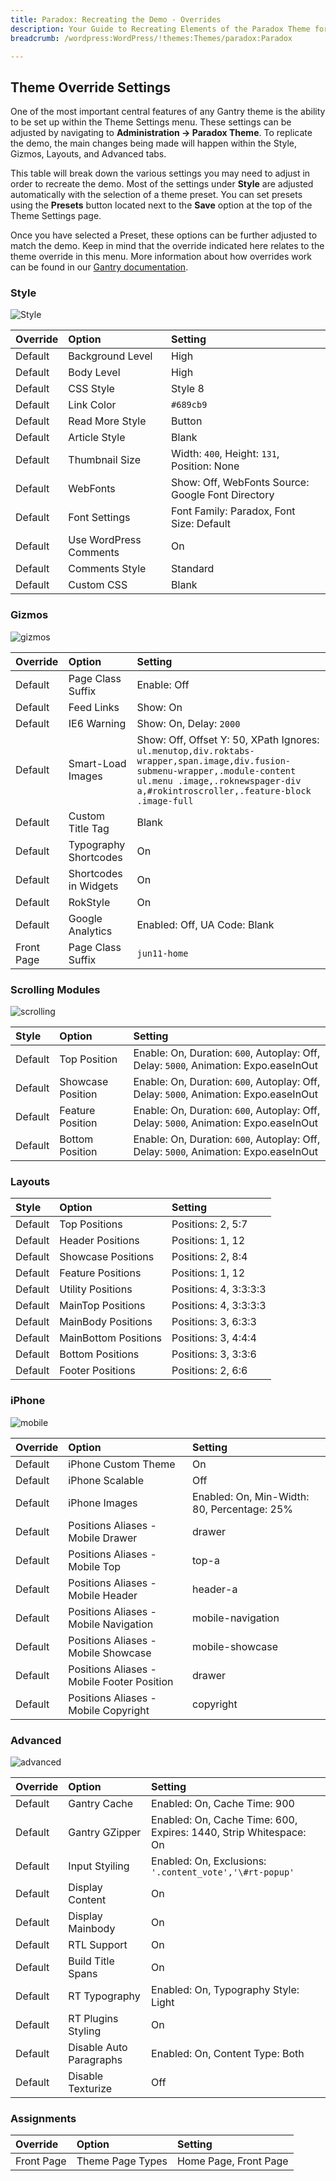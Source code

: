 ```yaml
---
title: Paradox: Recreating the Demo - Overrides
description: Your Guide to Recreating Elements of the Paradox Theme for WordPress
breadcrumb: /wordpress:WordPress/!themes:Themes/paradox:Paradox

---
```


Theme Override Settings
-----

One of the most important central features of any Gantry theme is the ability to be set up within the Theme Settings menu. These settings can be adjusted by navigating to **Administration -> Paradox Theme**. To replicate the demo, the main changes being made will happen within the Style, Gizmos, Layouts, and Advanced tabs.

This table will break down the various settings you may need to adjust in order to recreate the demo. Most of the settings under **Style** are adjusted automatically with the selection of a theme preset. You can set presets using the **Presets** button located next to the **Save** option at the top of the Theme Settings page.

Once you have selected a Preset, these options can be further adjusted to match the demo. Keep in mind that the override indicated here relates to the theme override in this menu. More information about how overrides work can be found in our [Gantry documentation][override].

### Style

![Style][style]

| Override   | Option                 | Setting                                                                   |
| :--------- | :--------------------- | :------------------------------------------------------------------------ |
| Default    | Background Level       | High                                                                      |
| Default    | Body Level             | High                                                                      |
| Default    | CSS Style              | Style 8                                                                   |
| Default    | Link Color             | `#689cb9`                                                                 |
| Default    | Read More Style        | Button                                                                    |
| Default    | Article Style          | Blank                                                                     |
| Default    | Thumbnail Size         | Width: `400`, Height: `131`, Position: None                               |
| Default    | WebFonts               | Show: Off, WebFonts Source: Google Font Directory                         |
| Default    | Font Settings          | Font Family: Paradox, Font Size: Default                                  |
| Default    | Use WordPress Comments | On                                                                        |
| Default    | Comments Style         | Standard                                                                  |
| Default    | Custom CSS             | Blank                                                                     |

### Gizmos

![gizmos][gizmos]

| Override   | Option                | Setting                                                                                                                                                                                                        |
| :--------- | :-------------------- | :--------------------------------------------                                                                                                                                                                  |
| Default    | Page Class Suffix     | Enable: Off                                                                                                                                                                                                    |
| Default    | Feed Links            | Show: On                                                                                                                                                                                                       |
| Default    | IE6 Warning           | Show: On, Delay: `2000`                                                                                                                                                                                        |
| Default    | Smart-Load Images     | Show: Off, Offset Y: 50, XPath Ignores: `ul.menutop,div.roktabs-wrapper,span.image,div.fusion-submenu-wrapper,.module-content ul.menu .image,.roknewspager-div a,#rokintroscroller,.feature-block .image-full` |
| Default    | Custom Title Tag      | Blank                                                                                                                                                                                                          |
| Default    | Typography Shortcodes | On                                                                                                                                                                                                             |
| Default    | Shortcodes in Widgets | On                                                                                                                                                                                                             |
| Default    | RokStyle              | On                                                                                                                                                                                                             |
| Default    | Google Analytics      | Enabled: Off, UA Code: Blank                                                                                                                                                                                   |
| Front Page | Page Class Suffix     | `jun11-home`                                                                                                                                                                                                   |

### Scrolling Modules

![scrolling](setscrolling.png)

| Style   | Option               | Setting                                                                              |
| :------ | :------------------- | :--------------------                                                                |
| Default | Top Position         | Enable: On, Duration: `600`, Autoplay: Off, Delay: `5000`, Animation: Expo.easeInOut |
| Default | Showcase Position    | Enable: On, Duration: `600`, Autoplay: Off, Delay: `5000`, Animation: Expo.easeInOut |
| Default | Feature Position     | Enable: On, Duration: `600`, Autoplay: Off, Delay: `5000`, Animation: Expo.easeInOut |
| Default | Bottom Position      | Enable: On, Duration: `600`, Autoplay: Off, Delay: `5000`, Animation: Expo.easeInOut |

### Layouts

| Style   | Option               | Setting               |  
| :------ | :------------------- | :-------------------- |  
| Default | Top Positions        | Positions: 2, 5:7     |  
| Default | Header Positions     | Positions: 1, 12      |  
| Default | Showcase Positions   | Positions: 2, 8:4     |  
| Default | Feature Positions    | Positions: 1, 12      |  
| Default | Utility Positions    | Positions: 4, 3:3:3:3 |  
| Default | MainTop Positions    | Positions: 4, 3:3:3:3 |  
| Default | MainBody Positions   | Positions: 3, 6:3:3   |  
| Default | MainBottom Positions | Positions: 3, 4:4:4   |  
| Default | Bottom Positions     | Positions: 3, 3:3:6   |  
| Default | Footer Positions     | Positions: 2, 6:6     |  

### iPhone

![mobile][mobile]

| Override | Option                                     | Setting                                     |
| :------- | :----------------------------------------- | :------------------------------------------ |
| Default  | iPhone Custom Theme                        | On                                          |
| Default  | iPhone Scalable                            | Off                                         |
| Default  | iPhone Images                              | Enabled: On, Min-Width: 80, Percentage: 25% |
| Default  | Positions Aliases - Mobile Drawer          | drawer                                      |
| Default  | Positions Aliases - Mobile Top             | top-a                                       |
| Default  | Positions Aliases - Mobile Header          | header-a                                    |
| Default  | Positions Aliases - Mobile Navigation      | mobile-navigation                           |
| Default  | Positions Aliases - Mobile Showcase        | mobile-showcase                             |
| Default  | Positions Aliases - Mobile Footer Position | drawer                                      |
| Default  | Positions Aliases - Mobile Copyright       | copyright                                   |

### Advanced

![advanced][advanced]

| Override |          Option         |                              Setting                              |
| :------- | :---------------------- | :---------------------------------------------------------------- |
| Default  | Gantry Cache            | Enabled: On, Cache Time: 900                                      |
| Default  | Gantry GZipper          | Enabled: On, Cache Time: 600, Expires: 1440, Strip Whitespace: On |
| Default  | Input Styiling          | Enabled: On, Exclusions: `'.content_vote','\#rt-popup'`           |
| Default  | Display Content         | On                                                                |
| Default  | Display Mainbody        | On                                                                |
| Default  | RTL Support             | On                                                                |
| Default  | Build Title Spans       | On                                                                |
| Default  | RT Typography           | Enabled: On, Typography Style: Light                              |
| Default  | RT Plugins Styling      | On                                                                |
| Default  | Disable Auto Paragraphs | Enabled: On, Content Type: Both                                   |
| Default  | Disable Texturize       | Off                                                               |

### Assignments

|  Override  |        Option       |        Setting        |
| :--------- | :------------------ | :-------------------- |
| Front Page | Theme Page Types | Home Page, Front Page |

[override]: http://docs.gantry.org/gantry4/configure
[style]: assets/setstyle.png
[assignments]: assets/setassignments.png
[advanced]: assets/setadvanced.png
[mobile]: assets/setmobile.png
[layouts]: assets/setlayouts.png
[gizmos]: assets/setgizmos.png
